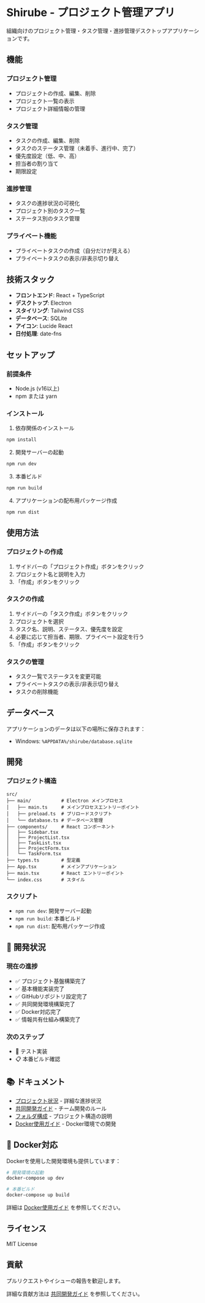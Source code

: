 # Shirube - プロジェクト管理アプリ

組織向けのプロジェクト管理・タスク管理・進捗管理デスクトップアプリケーションです。

## 機能

### プロジェクト管理
- プロジェクトの作成、編集、削除
- プロジェクト一覧の表示
- プロジェクト詳細情報の管理

### タスク管理
- タスクの作成、編集、削除
- タスクのステータス管理（未着手、進行中、完了）
- 優先度設定（低、中、高）
- 担当者の割り当て
- 期限設定

### 進捗管理
- タスクの進捗状況の可視化
- プロジェクト別のタスク一覧
- ステータス別のタスク管理

### プライベート機能
- プライベートタスクの作成（自分だけが見える）
- プライベートタスクの表示/非表示切り替え

## 技術スタック

- **フロントエンド**: React + TypeScript
- **デスクトップ**: Electron
- **スタイリング**: Tailwind CSS
- **データベース**: SQLite
- **アイコン**: Lucide React
- **日付処理**: date-fns

## セットアップ

### 前提条件
- Node.js (v16以上)
- npm または yarn

### インストール

1. 依存関係のインストール
```bash
npm install
```

2. 開発サーバーの起動
```bash
npm run dev
```

3. 本番ビルド
```bash
npm run build
```

4. アプリケーションの配布用パッケージ作成
```bash
npm run dist
```

## 使用方法

### プロジェクトの作成
1. サイドバーの「プロジェクト作成」ボタンをクリック
2. プロジェクト名と説明を入力
3. 「作成」ボタンをクリック

### タスクの作成
1. サイドバーの「タスク作成」ボタンをクリック
2. プロジェクトを選択
3. タスク名、説明、ステータス、優先度を設定
4. 必要に応じて担当者、期限、プライベート設定を行う
5. 「作成」ボタンをクリック

### タスクの管理
- タスク一覧でステータスを変更可能
- プライベートタスクの表示/非表示切り替え
- タスクの削除機能

## データベース

アプリケーションのデータは以下の場所に保存されます：
- Windows: `%APPDATA%/shirube/database.sqlite`

## 開発

### プロジェクト構造
```
src/
├── main/           # Electron メインプロセス
│   ├── main.ts     # メインプロセスエントリーポイント
│   ├── preload.ts  # プリロードスクリプト
│   └── database.ts # データベース管理
├── components/     # React コンポーネント
│   ├── Sidebar.tsx
│   ├── ProjectList.tsx
│   ├── TaskList.tsx
│   ├── ProjectForm.tsx
│   └── TaskForm.tsx
├── types.ts        # 型定義
├── App.tsx         # メインアプリケーション
├── main.tsx        # React エントリーポイント
└── index.css       # スタイル
```

### スクリプト
- `npm run dev`: 開発サーバー起動
- `npm run build`: 本番ビルド
- `npm run dist`: 配布用パッケージ作成

## 🚀 開発状況

### 現在の進捗
- ✅ プロジェクト基盤構築完了
- ✅ 基本機能実装完了
- ✅ GitHubリポジトリ設定完了
- ✅ 共同開発環境構築完了
- ✅ Docker対応完了
- ✅ 情報共有仕組み構築完了

### 次のステップ
- 🔄 テスト実装
- 📋 本番ビルド確認

## 📚 ドキュメント

- [プロジェクト状況](./PROJECT_STATUS.md) - 詳細な進捗状況
- [共同開発ガイド](./COLLABORATION_GUIDE.md) - チーム開発のルール
- [フォルダ構成](./FOLDER_STRUCTURE.md) - プロジェクト構造の説明
- [Docker使用ガイド](./DOCKER.md) - Docker環境での開発

## 🐳 Docker対応

Dockerを使用した開発環境も提供しています：

```bash
# 開発環境の起動
docker-compose up dev

# 本番ビルド
docker-compose up build
```

詳細は [Docker使用ガイド](./DOCKER.md) を参照してください。

## ライセンス

MIT License

## 貢献

プルリクエストやイシューの報告を歓迎します。

詳細な貢献方法は [共同開発ガイド](./COLLABORATION_GUIDE.md) を参照してください。
 
 
